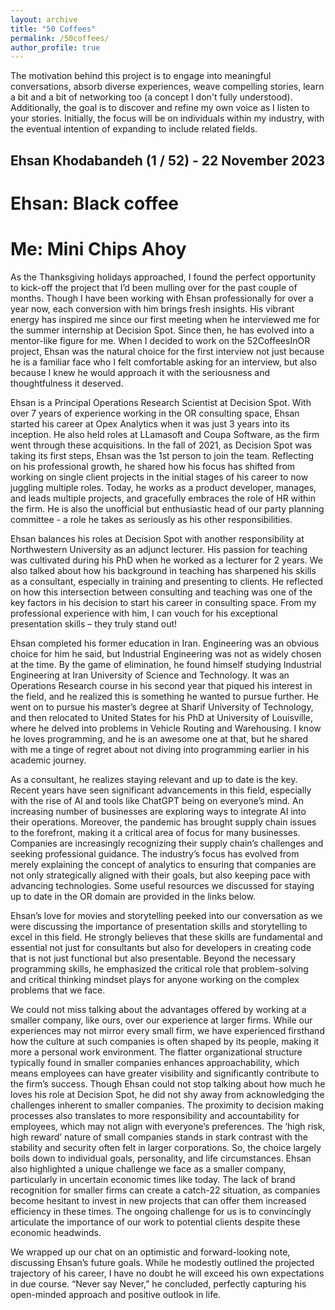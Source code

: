 ```yaml
---
layout: archive
title: "50 Coffees"
permalink: /50coffees/
author_profile: true
---
```


The motivation behind this project is to engage into meaningful conversations, absorb diverse experiences, weave compelling stories, learn a bit and a bit of networking too (a concept I don't fully understood). Additionally, the goal is to discover and refine my own voice as I listen to your stories. Initially, the focus will be on individuals within my industry, with the eventual intention of expanding to include related fields.

## Ehsan Khodabandeh (1 / 52) - 22 November 2023
# Ehsan: Black coffee
# Me: Mini Chips Ahoy

As the Thanksgiving holidays approached, I found the perfect opportunity to kick-off the project that I’d been mulling over for the past couple of months. Though I have been working with Ehsan professionally for over a year now, each conversion with him brings fresh insights. His vibrant energy has inspired me since our first meeting when he interviewed me for the summer internship at Decision Spot. Since then, he has evolved into a mentor-like figure for me. When I decided to work on the 52CoffeesInOR project, Ehsan was the natural choice for the first interview not just because he is a familiar face who I felt comfortable asking for an interview, but also because I knew he would approach it with the seriousness and thoughtfulness it deserved.

Ehsan is a Principal Operations Research Scientist at Decision Spot. With over 7 years of experience working in the OR consulting space, Ehsan started his career at Opex Analytics when it was just 3 years into its inception. He also held roles at LLamasoft and Coupa Software, as the firm went through these acquisitions. In the fall of 2021, as Decision Spot was taking its first steps, Ehsan was the 1st person to join the team. Reflecting on his professional growth, he shared how his focus has shifted from working on single client projects in the initial stages of his career to now juggling multiple roles. Today, he works as a product developer, manages, and leads multiple projects, and gracefully embraces the role of HR within the firm. He is also the unofficial but enthusiastic head of our party planning committee - a role he takes as seriously as his other responsibilities.

Ehsan balances his roles at Decision Spot with another responsibility at Northwestern University as an adjunct lecturer. His passion for teaching was cultivated during his PhD when he worked as a lecturer for 2 years. We also talked about how his background in teaching has sharpened his skills as a consultant, especially in training and presenting to clients. He reflected on how this intersection between consulting and teaching was one of the key factors in his decision to start his career in consulting space. From my professional experience with him, I can vouch for his exceptional presentation skills – they truly stand out!

Ehsan completed his former education in Iran. Engineering was an obvious choice for him he said, but Industrial Engineering was not as widely chosen at the time. By the game of elimination, he found himself studying Industrial Engineering at Iran University of Science and Technology. It was an Operations Research course in his second year that piqued his interest in the field, and he realized this is something he wanted to pursue further. He went on to pursue his master’s degree at Sharif University of Technology, and then relocated to United States for his PhD at University of Louisville, where he delved into problems in Vehicle Routing and Warehousing. I know he loves programming, and he is an awesome one at that, but he shared with me a tinge of regret about not diving into programming earlier in his academic journey.

As a consultant, he realizes staying relevant and up to date is the key. Recent years have seen significant advancements in this field, especially with the rise of AI and tools like ChatGPT being on everyone’s mind. An increasing number of businesses are exploring ways to integrate AI into their operations. Moreover, the pandemic has brought supply chain issues to the forefront, making it a critical area of focus for many businesses. Companies are increasingly recognizing their supply chain’s challenges and seeking professional guidance. The industry’s focus has evolved from merely explaining the concept of analytics to ensuring that companies are not only strategically aligned with their goals, but also keeping pace with advancing technologies. Some useful resources we discussed for staying up to date in the OR domain are provided in the links below.

Ehsan’s love for movies and storytelling peeked into our conversation as we were discussing the importance of presentation skills and storytelling to excel in this field. He strongly believes that these skills are fundamental and essential not just for consultants but also for developers in creating code that is not just functional but also presentable. Beyond the necessary programming skills, he emphasized the critical role that problem-solving and critical thinking mindset plays for anyone working on the complex problems that we face.

We could not miss talking about the advantages offered by working at a smaller company, like ours, over our experience at larger firms. While our experiences may not mirror every small firm, we have experienced firsthand how the culture at such companies is often shaped by its people, making it more a personal work environment. The flatter organizational structure typically found in smaller companies enhances approachability, which means employees can have greater visibility and significantly contribute to the firm’s success. Though Ehsan could not stop talking about how much he loves his role at Decision Spot, he did not shy away from acknowledging the challenges inherent to smaller companies. The proximity to decision making processes also translates to more responsibility and accountability for employees, which may not align with everyone’s preferences. The ‘high risk, high reward’ nature of small companies stands in stark contrast with the stability and security often felt in larger corporations. So, the choice largely boils down to individual goals, personality, and life circumstances. Ehsan also highlighted a unique challenge we face as a smaller company, particularly in uncertain economic times like today. The lack of brand recognition for smaller firms can create a catch-22 situation, as companies become hesitant to invest in new projects that can offer them increased efficiency in these times. The ongoing challenge for us is to convincingly articulate the importance of our work to potential clients despite these economic headwinds.

We wrapped up our chat on an optimistic and forward-looking note, discussing Ehsan’s future goals. While he modestly outlined the projected trajectory of his career, I have no doubt he will exceed his own expectations in due course. “Never say Never,” he concluded, perfectly capturing his open-minded approach and positive outlook in life.
